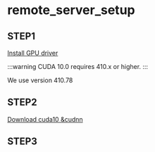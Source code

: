 # remote_server_setup

## STEP1

[Install GPU driver](https://medium.com/codeda/ubuntu-nvidia-driver-%E5%AE%89%E8%A3%9D-38a47157663b) 

:::warning 
CUDA 10.0 requires 410.x or higher. 
:::

We use version 410.78

## STEP2

[Download cuda10 &cudnn](https://drive.google.com/drive/folders/1jdUGxx3DKJoxyMkYHzLAiBVpPalycrfa?usp=sharing)

## STEP3



